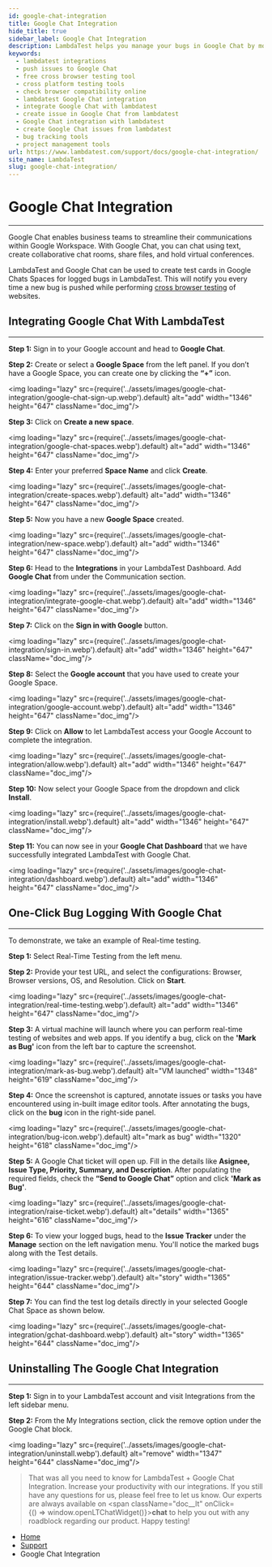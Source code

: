 ```yaml
---
id: google-chat-integration
title: Google Chat Integration
hide_title: true
sidebar_label: Google Chat Integration
description: LambdaTest helps you manage your bugs in Google Chat by moving them to project in a single click. All the details you provide in LambdaTest like task list, assignee, title and description would automatically be presented in the project in your Google Chat Space.
keywords:
  - lambdatest integrations
  - push issues to Google Chat
  - free cross browser testing tool
  - cross platform testing tools
  - check browser compatibility online
  - lambdatest Google Chat integration
  - integrate Google Chat with lambdatest
  - create issue in Google Chat from lambdatest
  - Google Chat integration with lambdatest
  - create Google Chat issues from lambdatest
  - bug tracking tools
  - project management tools
url: https://www.lambdatest.com/support/docs/google-chat-integration/
site_name: LambdaTest
slug: google-chat-integration/
---
```


<script type="application/ld+json"
      dangerouslySetInnerHTML={{ __html: JSON.stringify({
       "@context": "https://schema.org",
        "@type": "BreadcrumbList",
        "itemListElement": [{
          "@type": "ListItem",
          "position": 1,
          "name": "LambdaTest",
          "item": "https://www.lambdatest.com"
        },{
          "@type": "ListItem",
          "position": 2,
          "name": "Support",
          "item": "https://www.lambdatest.com/support/docs/"
        },{
          "@type": "ListItem",
          "position": 3,
          "name": "Google Chat Integration",
          "item": "https://www.lambdatest.com/support/docs/google-chat-integration/"
        }]
      })
    }}
></script>

# Google Chat Integration
***
Google Chat enables business teams to streamline their communications within Google Workspace. With Google Chat, you can chat using text, create collaborative chat rooms, share files, and hold virtual conferences.

LambdaTest and Google Chat can be used to create test cards in Google Chats Spaces for logged bugs in LambdaTest. This will notify you every time a new bug is pushed while performing [cross browser testing](https://www.lambdatest.com/) of websites.


## Integrating Google Chat With LambdaTest
***
**Step 1:** Sign in to your Google account and head to **Google Chat**.

**Step 2:** Create or select a **Google Space** from the left panel. If you don’t have a Google Space, you can create one by clicking the **“+”** icon.

<img loading="lazy" src={require('../assets/images/google-chat-integration/google-chat-sign-up.webp').default} alt="add" width="1346" height="647" className="doc_img"/>

**Step 3:** Click on **Create a new space**. 

<img loading="lazy" src={require('../assets/images/google-chat-integration/google-chat-spaces.webp').default} alt="add" width="1346" height="647" className="doc_img"/>

**Step 4:** Enter your preferred **Space Name** and click **Create**. 

<img loading="lazy" src={require('../assets/images/google-chat-integration/create-spaces.webp').default} alt="add" width="1346" height="647" className="doc_img"/>

**Step 5:** Now you have a new **Google Space** created.  

<img loading="lazy" src={require('../assets/images/google-chat-integration/new-space.webp').default} alt="add" width="1346" height="647" className="doc_img"/>

**Step 6:** Head to the **Integrations** in your LambdaTest Dashboard. Add **Google Chat** from under the Communication section.

<img loading="lazy" src={require('../assets/images/google-chat-integration/integrate-google-chat.webp').default} alt="add" width="1346" height="647" className="doc_img"/>

**Step 7:** Click on the **Sign in with Google** button. 

<img loading="lazy" src={require('../assets/images/google-chat-integration/sign-in.webp').default} alt="add" width="1346" height="647" className="doc_img"/>

**Step 8:** Select the **Google account** that you have used to create your Google Space.

<img loading="lazy" src={require('../assets/images/google-chat-integration/google-account.webp').default} alt="add" width="1346" height="647" className="doc_img"/>

**Step 9:** Click on **Allow** to let LambdaTest access your Google Account to complete the integration.  

<img loading="lazy" src={require('../assets/images/google-chat-integration/allow.webp').default} alt="add" width="1346" height="647" className="doc_img"/>

**Step 10:** Now select your Google Space from the dropdown and click **Install**.  

<img loading="lazy" src={require('../assets/images/google-chat-integration/install.webp').default} alt="add" width="1346" height="647" className="doc_img"/>

**Step 11:** You can now see in your **Google Chat Dashboard** that we have successfully integrated LambdaTest with Google Chat.  

<img loading="lazy" src={require('../assets/images/google-chat-integration/dashboard.webp').default} alt="add" width="1346" height="647" className="doc_img"/>

## One-Click Bug Logging With Google Chat
***
To demonstrate, we take an example of Real-time testing.

**Step 1:** Select Real-Time Testing from the left menu.

**Step 2:** Provide your test URL, and select the configurations: Browser, Browser versions, OS, and Resolution. Click on **Start**.

<img loading="lazy" src={require('../assets/images/google-chat-integration/real-time-testing.webp').default} alt="add" width="1346" height="647" className="doc_img"/>

**Step 3:** A virtual machine will launch where you can perform real-time testing of websites and web apps. If you identify a bug, click on the **'Mark as Bug'** icon from the left bar to capture the screenshot.

<img loading="lazy" src={require('../assets/images/google-chat-integration/mark-as-bug.webp').default} alt="VM launched" width="1348" height="619" className="doc_img"/>

**Step 4:** Once the screenshot is captured, annotate issues or tasks you have encountered using in-built image editor tools. After annotating the bugs, click on the **bug** icon in the right-side panel. 

<img loading="lazy" src={require('../assets/images/google-chat-integration/bug-icon.webp').default} alt="mark as bug" width="1320" height="618" className="doc_img"/>

**Step 5:** A Google Chat ticket will open up. Fill in the details like **Asignee, Issue Type, Priority, Summary, and Description**. After populating the required fields, check the **“Send to Google Chat”** option and click **'Mark as Bug'**. 

<img loading="lazy" src={require('../assets/images/google-chat-integration/raise-ticket.webp').default} alt="details" width="1365" height="616" className="doc_img"/>

**Step 6:** To view your logged bugs, head to the **Issue Tracker** under the **Manage** section on the left navigation menu. You'll notice the marked bugs along with the Test details.

<img loading="lazy" src={require('../assets/images/google-chat-integration/issue-tracker.webp').default} alt="story" width="1365" height="644" className="doc_img"/>

**Step 7:** You can find the test log details directly in your selected Google Chat Space as shown below. 

<img loading="lazy" src={require('../assets/images/google-chat-integration/gchat-dashboard.webp').default} alt="story" width="1365" height="644" className="doc_img"/>


## Uninstalling The Google Chat Integration

***

**Step 1:** Sign in to your LambdaTest account and visit Integrations from the left sidebar menu.

**Step 2:** From the My Integrations section, click the remove option under the Google Chat block.

<img loading="lazy" src={require('../assets/images/google-chat-integration/uninstall.webp').default} alt="remove" width="1347" height="644" className="doc_img"/>

> That was all you need to know for LambdaTest + Google Chat Integration. Increase your productivity with our integrations. If you still have any questions for us, please feel free to let us know. Our experts are always available on <span className="doc__lt" onClick={() => window.openLTChatWidget()}>**chat**</span> to help you out with any roadblock regarding our product. Happy testing!

<nav aria-label="breadcrumbs">
  <ul className="breadcrumbs">
    <li className="breadcrumbs__item">
      <a className="breadcrumbs__link" href="https://www.lambdatest.com">
        Home
      </a>
    </li>
    <li className="breadcrumbs__item">
      <a className="breadcrumbs__link" target="_self" href="https://www.lambdatest.com/support/docs/">
        Support
      </a>
    </li>
    <li className="breadcrumbs__item breadcrumbs__item--active">
      <span className="breadcrumbs__link">
        Google Chat Integration
      </span>
    </li>
  </ul>
</nav>